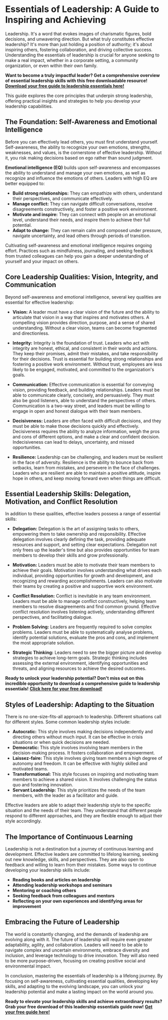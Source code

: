# Essentials of Leadership: A Guide to Inspiring and Achieving

Leadership. It's a word that evokes images of charismatic figures, bold decisions, and unwavering direction. But what truly constitutes effective leadership? It's more than just holding a position of authority; it's about inspiring others, fostering collaboration, and driving collective success. Understanding the essentials of leadership is crucial for anyone seeking to make a real impact, whether in a corporate setting, a community organization, or even within their own family.

**Want to become a truly impactful leader? Get a comprehensive overview of essential leadership skills with this free downloadable resource!** [**Download your free guide to leadership essentials here!**](https://udemywork.com/essentials-of-leadership)

This guide explores the core principles that underpin strong leadership, offering practical insights and strategies to help you develop your leadership capabilities.

## The Foundation: Self-Awareness and Emotional Intelligence

Before you can effectively lead others, you must first understand yourself. Self-awareness, the ability to recognize your own emotions, strengths, weaknesses, and values, is the cornerstone of effective leadership. Without it, you risk making decisions based on ego rather than sound judgment.

**Emotional intelligence (EQ)** builds upon self-awareness and encompasses the ability to understand and manage your own emotions, as well as recognize and influence the emotions of others. Leaders with high EQ are better equipped to:

*   **Build strong relationships:** They can empathize with others, understand their perspectives, and communicate effectively.
*   **Manage conflict:** They can navigate difficult conversations, resolve disagreements constructively, and foster a positive work environment.
*   **Motivate and inspire:** They can connect with people on an emotional level, understand their needs, and inspire them to achieve their full potential.
*   **Adapt to change:** They can remain calm and composed under pressure, navigate uncertainty, and lead others through periods of transition.

Cultivating self-awareness and emotional intelligence requires ongoing effort. Practices such as mindfulness, journaling, and seeking feedback from trusted colleagues can help you gain a deeper understanding of yourself and your impact on others.

## Core Leadership Qualities: Vision, Integrity, and Communication

Beyond self-awareness and emotional intelligence, several key qualities are essential for effective leadership:

*   **Vision:** A leader must have a clear vision of the future and the ability to articulate that vision in a way that inspires and motivates others. A compelling vision provides direction, purpose, and a sense of shared understanding. Without a clear vision, teams can become fragmented and directionless.

*   **Integrity:** Integrity is the foundation of trust. Leaders who act with integrity are honest, ethical, and consistent in their words and actions. They keep their promises, admit their mistakes, and take responsibility for their decisions. Trust is essential for building strong relationships and fostering a positive work environment. Without trust, employees are less likely to be engaged, motivated, and committed to the organization's goals.

*   **Communication:** Effective communication is essential for conveying vision, providing feedback, and building relationships. Leaders must be able to communicate clearly, concisely, and persuasively. They must also be good listeners, able to understand the perspectives of others. Communication is a two-way street, and leaders must be willing to engage in open and honest dialogue with their team members.

*   **Decisiveness:** Leaders are often faced with difficult decisions, and they must be able to make those decisions quickly and effectively. Decisiveness requires the ability to analyze information, weigh the pros and cons of different options, and make a clear and confident decision. Indecisiveness can lead to delays, uncertainty, and missed opportunities.

*   **Resilience:** Leadership can be challenging, and leaders must be resilient in the face of adversity. Resilience is the ability to bounce back from setbacks, learn from mistakes, and persevere in the face of challenges. Leaders who are resilient are able to maintain a positive attitude, inspire hope in others, and keep moving forward even when things are difficult.

## Essential Leadership Skills: Delegation, Motivation, and Conflict Resolution

In addition to these qualities, effective leaders possess a range of essential skills:

*   **Delegation:** Delegation is the art of assigning tasks to others, empowering them to take ownership and responsibility. Effective delegation involves clearly defining the task, providing adequate resources and support, and setting clear expectations. Delegation not only frees up the leader's time but also provides opportunities for team members to develop their skills and grow professionally.

*   **Motivation:** Leaders must be able to motivate their team members to achieve their goals. Motivation involves understanding what drives each individual, providing opportunities for growth and development, and recognizing and rewarding accomplishments. Leaders can also motivate their teams by creating a positive and supportive work environment.

*   **Conflict Resolution:** Conflict is inevitable in any team environment. Leaders must be able to manage conflict constructively, helping team members to resolve disagreements and find common ground. Effective conflict resolution involves listening actively, understanding different perspectives, and facilitating dialogue.

*   **Problem Solving:** Leaders are frequently required to solve complex problems. Leaders must be able to systematically analyse problems, identify potential solutions, evaluate the pros and cons, and implement the most appropriate solution.

*   **Strategic Thinking:** Leaders need to see the bigger picture and develop strategies to achieve long-term goals. Strategic thinking includes assessing the external environment, identifying opportunities and threats, and aligning resources to achieve the desired outcomes.

**Ready to unlock your leadership potential? Don't miss out on this incredible opportunity to download a comprehensive guide to leadership essentials!** [**Click here for your free download!**](https://udemywork.com/essentials-of-leadership)

## Styles of Leadership: Adapting to the Situation

There is no one-size-fits-all approach to leadership. Different situations call for different styles. Some common leadership styles include:

*   **Autocratic:** This style involves making decisions independently and directing others without much input. It can be effective in crisis situations or when quick decisions are needed.
*   **Democratic:** This style involves involving team members in the decision-making process. It fosters collaboration and empowerment.
*   **Laissez-faire:** This style involves giving team members a high degree of autonomy and freedom. It can be effective with highly skilled and motivated teams.
*   **Transformational:** This style focuses on inspiring and motivating team members to achieve a shared vision. It involves challenging the status quo and fostering innovation.
*   **Servant Leadership:** This style prioritizes the needs of the team members, with the leader as a facilitator and guide.

Effective leaders are able to adapt their leadership style to the specific situation and the needs of their team. They understand that different people respond to different approaches, and they are flexible enough to adjust their style accordingly.

## The Importance of Continuous Learning

Leadership is not a destination but a journey of continuous learning and development. Effective leaders are committed to lifelong learning, seeking out new knowledge, skills, and perspectives. They are also open to feedback and willing to learn from their mistakes. Some ways to continue developing your leadership skills include:

*   **Reading books and articles on leadership**
*   **Attending leadership workshops and seminars**
*   **Mentoring or coaching others**
*   **Seeking feedback from colleagues and mentors**
*   **Reflecting on your own experiences and identifying areas for improvement**

## Embracing the Future of Leadership

The world is constantly changing, and the demands of leadership are evolving along with it. The future of leadership will require even greater adaptability, agility, and collaboration. Leaders will need to be able to navigate complex and uncertain environments, embrace diversity and inclusion, and leverage technology to drive innovation. They will also need to be more purpose-driven, focusing on creating positive social and environmental impact.

In conclusion, mastering the essentials of leadership is a lifelong journey. By focusing on self-awareness, cultivating essential qualities, developing key skills, and adapting to the evolving landscape, you can unlock your leadership potential and make a lasting impact on the world around you.

**Ready to elevate your leadership skills and achieve extraordinary results? Grab your free download of this leadership essentials guide now!** [**Get your free guide here!**](https://udemywork.com/essentials-of-leadership)
